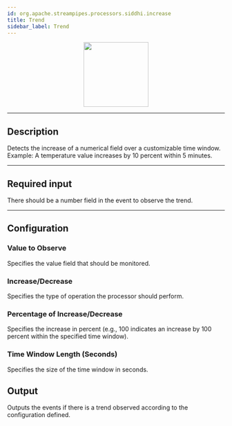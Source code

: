 ```yaml
---
id: org.apache.streampipes.processors.siddhi.increase
title: Trend
sidebar_label: Trend
---
```


<!--
  ~ Licensed to the Apache Software Foundation (ASF) under one or more
  ~ contributor license agreements.  See the NOTICE file distributed with
  ~ this work for additional information regarding copyright ownership.
  ~ The ASF licenses this file to You under the Apache License, Version 2.0
  ~ (the "License"); you may not use this file except in compliance with
  ~ the License.  You may obtain a copy of the License at
  ~
  ~    http://www.apache.org/licenses/LICENSE-2.0
  ~
  ~ Unless required by applicable law or agreed to in writing, software
  ~ distributed under the License is distributed on an "AS IS" BASIS,
  ~ WITHOUT WARRANTIES OR CONDITIONS OF ANY KIND, either express or implied.
  ~ See the License for the specific language governing permissions and
  ~ limitations under the License.
  ~
  -->



<p align="center"> 
    <img src="/docs/img/pipeline-elements/org.apache.streampipes.processors.siddhi.increase/icon.png" width="150px;" class="pe-image-documentation"/>
</p>

***

## Description

Detects the increase of a numerical field over a customizable time window. Example: A temperature value increases by 10 percent within 5 minutes.

***

## Required input

There should be a number field in the event to observe the trend.

***

## Configuration

### Value to Observe

Specifies the value field that should be monitored.

### Increase/Decrease

Specifies the type of operation the processor should perform.

### Percentage of Increase/Decrease

Specifies the increase in percent (e.g., 100 indicates an increase by 100 percent within the specified time window).

### Time Window Length (Seconds)

Specifies the size of the time window in seconds.

## Output

Outputs the events if there is a trend observed according to the configuration defined.
